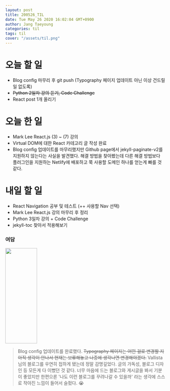 ```yaml
---
layout: post
title: 200526_TIL
date: Tue May 26 2020 16:02:04 GMT+0900
author: Jang Taeyoung
categories: til
tags: til
cover: "/assets/til.png"
---
```


# 오늘 할 일

* Blog config 마무리 후 git push (Typography 페이지 업데이트 아닌 이상 건드릴 일 없도록)
* ~~Python 2일차 강의 듣기, Code Challenge~~
* React post 1개 올리기

# 오늘 한 일

* Mark Lee React.js (3) ~ (7) 강의
* Virtual DOM에 대한 React 카테고리 글 작성 완료
* Blog config 업데이트를 마무리했지만 Github page에서 jekyll-paginate-v2를 지원하지 않는다는 사실을 발견했다. 해결 방법을 찾아봤는데 다른 해결 방법보다 플러그인을 지원하는 Netlify에 배포하고 쭉 사용할 도메인 하나를 얻는게 빠를 것 같다.

# 내일 할 일

* React Navigation 공부 및 테스트 (++ 사용할 Nav 선택)
* Mark Lee React.js 강의 마무리 후 정리
* Python 3일차 강의 + Code Challenge
* jekyll-toc 찾아서 적용해보기

### 여담

<img src="https://t1.daumcdn.net/cfile/tistory/2668623456BC3F132B" width="100" height="300">

> Blog config 업데이트를 완료했다. ~~Typography 페이지는 어떤 걸로 변경할 지 아직 생각이 안나서 현재는 보류해놓고 나중에 생각나면 변경해야겠다.~~ Vallista님의 블로그를 우연히 접하게 됐는데 정말 감명깊었다. 글의 가독성, 블로그 디자인 등 모든게 다 이뻤던 것 같다. 너무 마음에 드는 블로그와 게시글을 봐서 기분이 좋았지만 한편으론 '나도 이런 블로그를 꾸려나갈 수 있을까' 라는 생각에 스스로 작아진 느낌이 들어서 슬펐다. 😭